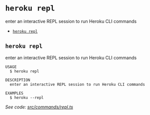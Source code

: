 `heroku repl`
=============

enter an interactive REPL session to run Heroku CLI commands

* [`heroku repl`](#heroku-repl)

## `heroku repl`

enter an interactive REPL session to run Heroku CLI commands

```
USAGE
  $ heroku repl

DESCRIPTION
  enter an interactive REPL session to run Heroku CLI commands

EXAMPLES
  $ heroku --repl
```

_See code: [src/commands/repl.ts](https://github.com/heroku/cli/blob/v10.11.0/packages/cli/src/commands/repl.ts)_
